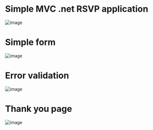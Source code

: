 # Simple MVC .net RSVP application
![image](https://user-images.githubusercontent.com/40884275/66013480-9780da00-e488-11e9-8aaa-febd3ddbe46b.png)

# Simple form
![image](https://user-images.githubusercontent.com/40884275/66013506-ad8e9a80-e488-11e9-8f67-a861023c4a86.png)

# Error validation
![image](https://user-images.githubusercontent.com/40884275/66013528-c5661e80-e488-11e9-99c3-69ed3d6d1da9.png)

# Thank you page
![image](https://user-images.githubusercontent.com/40884275/66013545-dadb4880-e488-11e9-8578-622bc9e09ce5.png)

